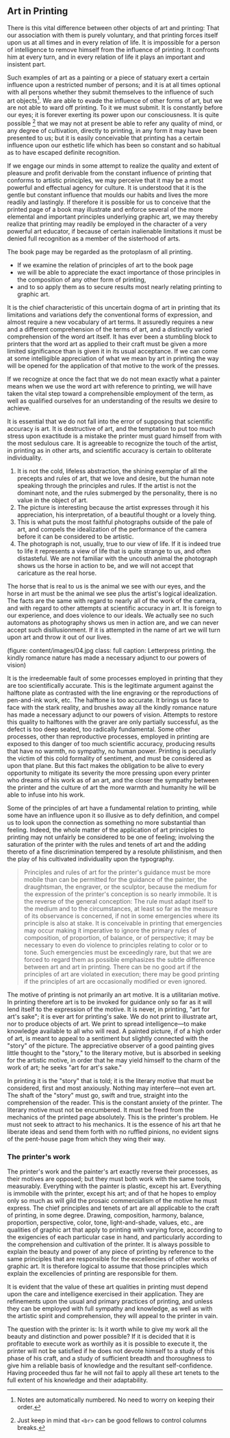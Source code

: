## Art in Printing

There is this vital difference between other objects of art and printing: That our association with them is purely voluntary, and that printing forces itself upon us at all times and in every relation of life. It is impossible for a person of intelligence to remove himself from the influence of printing. It confronts him at every turn, and in every relation of life it plays an important and insistent part.

Such examples of art as a painting or a piece of statuary exert a certain influence upon a restricted number of persons; and it is at all times optional with all persons whether they submit themselves to the influence of such art objects[^anothernote]. We are able to evade the influence of other forms of art, but we are not able to ward off printing. To it we must submit. It is constantly before our eyes; it is forever exerting its power upon our consciousness. It is quite possible [^breaks] that we may not at present be able to refer any quality of mind, or any degree of cultivation, directly to printing, in any form it may have been presented to us; but it is easily conceivable that printing has a certain influence upon our esthetic life which has been so constant and so habitual as to have escaped definite recognition.

[^anothernote]: Notes are automatically numbered. No need to worry on keeping their order. 
[^breaks]: Just keep in mind that `<br>` can be good fellows to control columns breaks. 

If we engage our minds in some attempt to realize the quality and extent of pleasure and profit derivable from the constant influence of printing that conforms to artistic principles, we may perceive that it may be a most powerful and effectual agency for culture. It is understood that it is the gentle but constant influence that moulds our habits and lives the more readily and lastingly. If therefore it is possible for us to conceive that the printed page of a book may illustrate and enforce several of the more elemental and important principles underlying graphic art, we may thereby realize that printing may readily be employed in the character of a very powerful art educator, if because of certain inalienable limitations it must be denied full recognition as a member of the sisterhood of arts.

The book page may be regarded as the protoplasm of all printing. 
- If we examine the relation of principles of art to the book page 
- we will be able to appreciate the exact importance of those principles in the composition of any other form of printing, 
- and to so apply them as to secure results most nearly relating printing to graphic art.

It is the chief characteristic of this uncertain dogma of art in printing that its limitations and variations defy the conventional forms of expression, and almost require a new vocabulary of art terms. It assuredly requires a new and a different comprehension of the terms of art, and a distinctly varied comprehension of the word art itself. It has ever been a stumbling block to printers that the word art as applied to their craft must be given a more limited significance than is given it in its usual acceptance. If we can come at some intelligible appreciation of what we mean by art in printing the way will be opened for the application of that motive to the work of the presses.

If we recognize at once the fact that we do not mean exactly what a painter means when we use the word art with reference to printing, we will have taken the vital step toward a comprehensible employment of the term, as well as qualified ourselves for an understanding of the results we desire to achieve.

It is essential that we do not fall into the error of supposing that scientific accuracy is art. It is destructive of art, and the temptation to put too much stress upon exactitude is a mistake the printer must guard himself from with the most sedulous care. It is agreeable to recognize the touch of the artist, in printing as in other arts, and scientific accuracy is certain to obliterate individuality. 
1. It is not the cold, lifeless abstraction, the shining exemplar of all the precepts and rules of art, that we love and desire, but the human note speaking through the principles and rules. If the artist is not the dominant note, and the rules submerged by the personality, there is no value in the object of art. 
2. The picture is interesting because the artist expresses through it his appreciation, his interpretation, of a beautiful thought or a lovely thing. 
3. This is what puts the most faithful photographs outside of the pale of art, and compels the idealization of the performance of the camera before it can be considered to be artistic. 
4. The photograph is not, usually, true to our view of life. If it is indeed true to life it represents a view of life that is quite strange to us, and often distasteful. We are not familiar with the uncouth animal the photograph shows us the horse in action to be, and we will not accept that caricature as the real horse. 

The horse that is real to us is the animal we see with our eyes, and the horse in art must be the animal we see plus the artist's logical idealization. The facts are the same with regard to nearly all of the work of the camera, and with regard to other attempts at scientific accuracy in art. It is foreign to our experience, and does violence to our ideals. We actually see no such automatons as photography shows us men in action are, and we can never accept such disillusionment. If it is attempted in the name of art we will turn upon art and throw it out of our lives.

(figure: content/images/04.jpg class: full caption: Letterpress printing. the kindly romance nature has made a necessary adjunct to our powers of vision)

It is the irredeemable fault of some processes employed in printing that they are too scientifically accurate. This is the legitimate argument against the halftone plate as contrasted with the line engraving or the reproductions of pen-and-ink work, etc. The halftone is too accurate. It brings us face to face with the stark reality, and brushes away all the kindly romance nature has made a necessary adjunct to our powers of vision. Attempts to restore this quality to halftones with the graver are only partially successful, as the defect is too deep seated, too radically fundamental. Some other processes, other than reproductive processes, employed in printing are exposed to this danger of too much scientific accuracy, producing results that have no warmth, no sympathy, no human power. Printing is peculiarly the victim of this cold formality of sentiment, and must be considered as upon that plane. But this fact makes the obligation to be alive to every opportunity to mitigate its severity the more pressing upon every printer who dreams of his work as of an art, and the closer the sympathy between the printer and the culture of art the more warmth and humanity he will be able to infuse into his work.

Some of the principles of art have a fundamental relation to printing, while some have an influence upon it so illusive as to defy definition, and compel us to look upon the connection as something no more substantial than feeling. Indeed, the whole matter of the application of art principles to printing may not unfairly be considered to be one of feeling; involving the saturation of the printer with the rules and tenets of art and the adding thereto of a fine discrimination tempered by a resolute philistinism, and then the play of his cultivated individuality upon the typography.

> Principles and rules of art for the printer's guidance must be more mobile than can be permitted for the guidance of the painter, the draughtsman, the engraver, or the sculptor, because the medium for the expression of the printer's conception is so nearly immobile. It is the reverse of the general conception: The rule must adapt itself to the medium and to the circumstances, at least so far as the measure of its observance is concerned, if not in some emergencies where its principle is also at stake. It is conceivable in printing that emergencies may occur making it imperative to ignore the primary rules of composition, of proportion, of balance, or of perspective; it may be necessary to even do violence to principles relating to color or to tone. Such emergencies must be exceedingly rare, but that we are forced to regard them as possible emphasizes the subtle difference between art and art in printing. There can be no good art if the principles of art are violated in execution; there may be good printing if the principles of art are occasionally modified or even ignored.

The motive of printing is not primarily an art motive. It is a utilitarian motive. In printing therefore art is to be invoked for guidance only so far as it will lend itself to the expression of the motive. It is never, in printing, "art for art's sake"; it is ever art for printing's sake. We do not print to illustrate art, nor to produce objects of art. We print to spread intelligence—to make knowledge available to all who will read. A painted picture, if of a high order of art, is meant to appeal to a sentiment but slightly connected with the "story" of the picture. The appreciative observer of a good painting gives little thought to the "story," to the literary motive, but is absorbed in seeking for the artistic motive, in order that he may yield himself to the charm of the work of art; he seeks "art for art's sake."

In printing it is the "story" that is told; it is the literary motive that must be considered, first and most anxiously. Nothing may interfere—not even art. The shaft of the "story" must go, swift and true, straight into the comprehension of the reader. This is the constant anxiety of the printer. The literary motive must not be encumbered. It must be freed from the mechanics of the printed page absolutely. This is the printer's problem. He must not seek to attract to his mechanics. It is the essence of his art that he liberate ideas and send them forth with no ruffled pinions, no evident signs of the pent-house page from which they wing their way.

### The printer's work

The printer's work and the painter's art exactly reverse their processes, as their motives are opposed; but they must both work with the same tools, measurably. Everything with the painter is plastic, except his art. Everything is immobile with the printer, except his art; and of that he hopes to employ only so much as will gild the prosaic commercialism of the motive he must express. The chief principles and tenets of art are all applicable to the craft of printing, in some degree. Drawing, composition, harmony, balance, proportion, perspective, color, tone, light-and-shade, values, etc., are qualities of graphic art that apply to printing with varying force, according to the exigencies of each particular case in hand, and particularly according to the comprehension and cultivation of the printer. It is always possible to explain the beauty and power of any piece of printing by reference to the same principles that are responsible for the excellencies of other works of graphic art. It is therefore logical to assume that those principles which explain the excellencies of printing are responsible for them.

It is evident that the value of these art qualities in printing must depend upon the care and intelligence exercised in their application. They are refinements upon the usual and primary practices of printing, and unless they can be employed with full sympathy and knowledge, as well as with the artistic spirit and comprehension, they will appeal to the printer in vain.

The question with the printer is: Is it worth while to give my work all the beauty and distinction and power possible? If it is decided that it is profitable to execute work as worthily as it is possible to execute it, the printer will not be satisfied if he does not devote himself to a study of this phase of his craft, and a study of sufficient breadth and thoroughness to give him a reliable basis of knowledge and the resultant self-confidence. Having proceeded thus far he will not fail to apply all these art tenets to the full extent of his knowledge and their adaptability.
